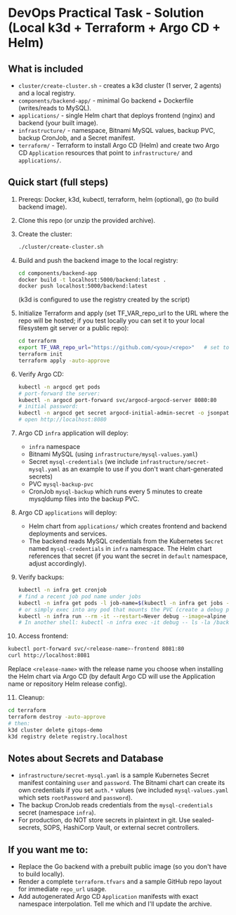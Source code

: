 # DevOps Practical Task - Solution (Local k3d + Terraform + Argo CD + Helm)

## What is included
- `cluster/create-cluster.sh` - creates a k3d cluster (1 server, 2 agents) and a local registry.
- `components/backend-app/` - minimal Go backend + Dockerfile (writes/reads to MySQL).
- `applications/` - single Helm chart that deploys frontend (nginx) and backend (your built image).
- `infrastructure/` - namespace, Bitnami MySQL values, backup PVC, backup CronJob, and a Secret manifest.
- `terraform/` - Terraform to install Argo CD (Helm) and create two Argo CD `Application` resources that point to `infrastructure/` and `applications/`.

## Quick start (full steps)
1. Prereqs: Docker, k3d, kubectl, terraform, helm (optional), go (to build backend image).
2. Clone this repo (or unzip the provided archive).
3. Create the cluster:
   ```bash
   ./cluster/create-cluster.sh
   ```
4. Build and push the backend image to the local registry:
   ```bash
   cd components/backend-app
   docker build -t localhost:5000/backend:latest .
   docker push localhost:5000/backend:latest
   ```
   (k3d is configured to use the registry created by the script)

5. Initialize Terraform and apply (set TF_VAR_repo_url to the URL where the repo will be hosted; if you test locally you can set it to your local filesystem git server or a public repo):
   ```bash
   cd terraform
   export TF_VAR_repo_url="https://github.com/<you>/<repo>"   # set to your repo url
   terraform init
   terraform apply -auto-approve
   ```

6. Verify Argo CD:
   ```bash
   kubectl -n argocd get pods
   # port-forward the server:
   kubectl -n argocd port-forward svc/argocd-argocd-server 8080:80
   # initial password:
   kubectl -n argocd get secret argocd-initial-admin-secret -o jsonpath="{.data.password}" | base64 -d
   # open http://localhost:8080
   ```

7. Argo CD `infra` application will deploy:
   - `infra` namespace
   - Bitnami MySQL (using `infrastructure/mysql-values.yaml`)
   - Secret `mysql-credentials` (we include `infrastructure/secret-mysql.yaml` as an example to use if you don't want chart-generated secrets)
   - PVC `mysql-backup-pvc`
   - CronJob `mysql-backup` which runs every 5 minutes to create mysqldump files into the backup PVC.

8. Argo CD `applications` will deploy:
   - Helm chart from `applications/` which creates frontend and backend deployments and services.
   - The backend reads MySQL credentials from the Kubernetes `Secret` named `mysql-credentials` in `infra` namespace. The Helm chart references that secret (if you want the secret in `default` namespace, adjust accordingly).

9. Verify backups:
   ```bash
   kubectl -n infra get cronjob
   # find a recent job pod name under jobs
   kubectl -n infra get pods -l job-name=$(kubectl -n infra get jobs --sorts-by=.metadata.creationTimestamp -o=jsonpath='{.items[-1].metadata.name}' )
   # or simply exec into any pod that mounts the PVC (create a debug pod) and list /backups
   kubectl -n infra run --rm -it --restart=Never debug --image=alpine -- sh -c "apk add --no-cache bash; sleep 1d"
   # In another shell: kubectl -n infra exec -it debug -- ls -la /backups
   ```

10. Access frontend:
   ```bash
   kubectl port-forward svc/<release-name>-frontend 8081:80
   curl http://localhost:8081
   ```
   Replace `<release-name>` with the release name you choose when installing the Helm chart via Argo CD (by default Argo CD will use the Application name or repository Helm release config).

11. Cleanup:
   ```bash
   cd terraform
   terraform destroy -auto-approve
   # then:
   k3d cluster delete gitops-demo
   k3d registry delete registry.localhost
   ```

## Notes about Secrets and Database
- `infrastructure/secret-mysql.yaml` is a sample Kubernetes Secret manifest containing `user` and `password`. The Bitnami chart can create its own credentials if you set `auth.*` values (we included `mysql-values.yaml` which sets `rootPassword` and `password`).
- The backup CronJob reads credentials from the `mysql-credentials` secret (namespace `infra`).
- For production, do NOT store secrets in plaintext in git. Use sealed-secrets, SOPS, HashiCorp Vault, or external secret controllers.

## If you want me to:
- Replace the Go backend with a prebuilt public image (so you don't have to build locally).
- Render a complete `terraform.tfvars` and a sample GitHub repo layout for immediate `repo_url` usage.
- Add autogenerated Argo CD `Application` manifests with exact namespace interpolation.
Tell me which and I'll update the archive.
